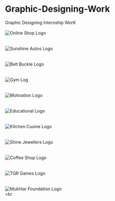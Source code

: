 # Graphic-Designing-Work
Graphic Designing Internship WorK <br /><br />
![Online Shop Logo](https://user-images.githubusercontent.com/81805121/192004432-e295e1ac-3d01-4c35-b97a-cd1dea587c46.jpg)<br /><br /><br />
![Sunshine Autos Logo](https://user-images.githubusercontent.com/81805121/192006765-c4cc790d-187a-4bf3-b4c7-82399caf7453.jpg)<br /><br /><br />
![Belt Buckle Logo](https://user-images.githubusercontent.com/81805121/192008374-94b5fcc7-89ae-4fbe-a425-9ff04da94400.jpeg)<br /><br /><br />
![Gym Log](https://user-images.githubusercontent.com/81805121/192004227-c4f61204-bce8-479c-a21c-48418bd1f28f.jpeg)<br /><br /><br />
![Motivation Logo](https://user-images.githubusercontent.com/81805121/192004333-33f8def7-c58d-4d3c-822c-987859ea3f0b.jpeg)<br /><br /><br />
![Educational Logo](https://user-images.githubusercontent.com/81805121/192004181-579410c9-f6b5-4fda-847b-3dbb94515c39.jpeg)<br /><br /><br />
![Kitchen Cusine Logo](https://user-images.githubusercontent.com/81805121/192004282-13b42ef4-a8fd-4bad-a653-5eb9b00723ad.jpeg)<br /><br /><br />
![Shine Jewellers Logo](https://user-images.githubusercontent.com/81805121/192006687-2e7305dd-c3b7-4a3d-a3ff-88d785d7e527.jpeg)<br /><br /><br />
![Coffee Shop Logo](https://user-images.githubusercontent.com/81805121/192004026-93245721-f1d6-432d-98ca-5bc56b91e8de.jpeg)<br /><br /><br />
![TQR Games Logo](https://user-images.githubusercontent.com/81805121/192006883-c1bc3ee5-d556-481f-b8ce-5d05aadbf455.jpeg)<br /><br /><br />
![Mukhtar Foundation Logo](https://user-images.githubusercontent.com/81805121/192004378-825c17e3-cb70-40dd-8686-7934ecf7d124.jpg)<br /><br <br />









